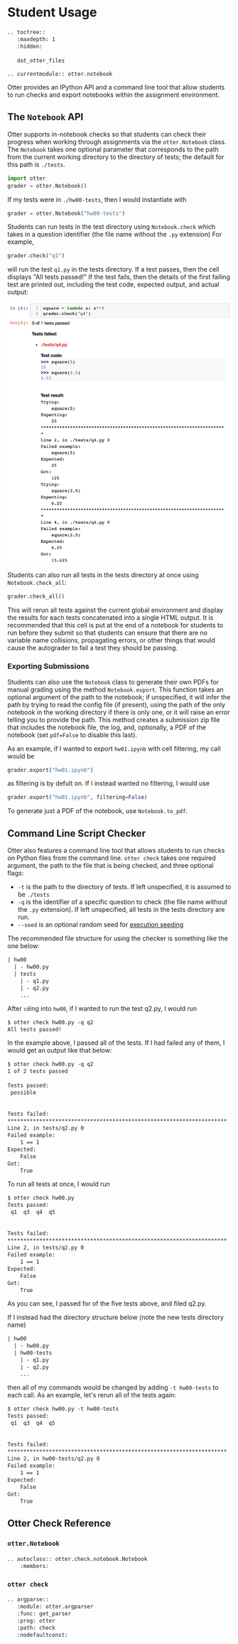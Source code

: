 # Student Usage

```eval_rst
.. toctree::
   :maxdepth: 1
   :hidden:

   dot_otter_files
```

```eval_rst
.. currentmodule:: otter.notebook
```

Otter provides an IPython API and a command line tool that allow students to run checks and export notebooks within the assignment environment.

## The `Notebook` API

Otter supports in-notebook checks so that students can check their progress when working through assignments via the `otter.Notebook` class. The `Notebook` takes one optional parameter that corresponds to the path from the current working directory to the directory of tests; the default for this path is `./tests`.

```python
import otter
grader = otter.Notebook()
```

If my tests were in `./hw00-tests`, then I would instantiate with

```python
grader = otter.Notebook("hw00-tests")
```

Students can run tests in the test directory using `Notebook.check` which takes in a question identifier (the file name without the `.py` extension) For example,

```python
grader.check("q1")
```

will run the test `q1.py` in the tests directory. If a test passes, then the cell displays "All tests passed!" If the test fails, then the details of the first failing test are printed out, including the test code, expected output, and actual output:

![](images/student_usage_failed_test.png)

Students can also run all tests in the tests directory at once using `Notebook.check_all`:

```python
grader.check_all()
```

This will rerun all tests against the current global environment and display the results for each tests concatenated into a single HTML output. It is recommended that this cell is put at the end of a notebook for students to run before they submit so that students can ensure that there are no variable name collisions, propagating errors, or other things that would cause the autograder to fail a test they should be passing.

<!-- TODO: fix this section -->
### Exporting Submissions

Students can also use the `Notebook` class to generate their own PDFs for manual grading using the method `Notebook.export`. This function takes an optional argument of the path to the notebook; if unspecified, it will infer the path by trying to read the config file (if present), using the path of the only notebook in the working directory if there is only one, or it will raise an error telling you to provide the path. This method creates a submission zip file that includes the notebook file, the log, and, optionally, a PDF of the notebook (set `pdf=False` to disable this last).

As an example, if I wanted to export `hw01.ipynb` with cell filtering, my call would be

```python
grader.export("hw01.ipynb")
```

as filtering is by defult on. If I instead wanted no filtering, I would use

```python
grader.export("hw01.ipynb", filtering=False)
```

To generate just a PDF of the notebook, use `Notebook.to_pdf`.

## Command Line Script Checker

Otter also features a command line tool that allows students to run checks on Python files from the command line. `otter check` takes one required argument, the path to the file that is being checked, and three optional flags:

* `-t` is the path to the directory of tests. If left unspecified, it is assumed to be `./tests`
* `-q` is the identifier of a specific question to check (the file name without the `.py` extension). If left unspecified, all tests in the tests directory are run.
* `--seed` is an optional random seed for [execution seeding](../seeding.md)

The recommended file structure for using the checker is something like the one below:

```
| hw00
  | - hw00.py
  | tests
    | - q1.py
    | - q2.py
    ...
```

After `cd`ing into `hw00`, if I wanted to run the test q2.py, I would run

```
$ otter check hw00.py -q q2
All tests passed!
```

In the example above, I passed all of the tests. If I had failed any of them, I would get an output like that below:

```
$ otter check hw00.py -q q2
1 of 2 tests passed

Tests passed:
 possible 


Tests failed: 
*********************************************************************
Line 2, in tests/q2.py 0
Failed example:
    1 == 1
Expected:
    False
Got:
    True
```

To run all tests at once, I would run

```
$ otter check hw00.py
Tests passed:
 q1  q3  q4  q5 


Tests failed: 
*********************************************************************
Line 2, in tests/q2.py 0
Failed example:
    1 == 1
Expected:
    False
Got:
    True
```

As you can see, I passed for of the five tests above, and filed q2.py.

If I instead had the directory structure below (note the new tests directory name)

```
| hw00
  | - hw00.py
  | hw00-tests
    | - q1.py
    | - q2.py
    ...
```

then all of my commands would be changed by adding `-t hw00-tests` to each call. As an example, let's rerun all of the tests again:

```
$ otter check hw00.py -t hw00-tests
Tests passed:
 q1  q3  q4  q5 


Tests failed: 
*********************************************************************
Line 2, in hw00-tests/q2.py 0
Failed example:
    1 == 1
Expected:
    False
Got:
    True
```

## Otter Check Reference

### `otter.Notebook`

```eval_rst
.. autoclass:: otter.check.notebook.Notebook
    :members:
```

### `otter check`

```eval_rst
.. argparse::
   :module: otter.argparser
   :func: get_parser
   :prog: otter
   :path: check
   :nodefaultconst:
```
